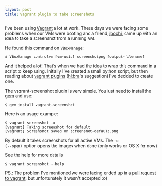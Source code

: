 ```yaml
---
layout: post
title: Vagrant plugin to take screenshots
---
```


I've been using [Vagrant](http://vagrantup.com) a lot at work. These days we were facing some problems when our VMs were booting and a friend, <a href="http://twitter.com/jbochi" title="Juarez Bochi">jbochi</a>, came up with an idea to take a screenshot from a running VM.

He found this command on `VBoxManage`:

    $ VBoxManage controlvm [vm-uuid] screenshotpng [output-filename]

And it helped a lot! That's when we had the idea to wrap this command in a script to keep using. Initially I've created a small python script, but then reading about <a href="http://vagrantup.com/docs/extending/index.html">vagrant plugins</a> (<a href="http://twitter.com/hltbra" title="Hugo Lopes Tavares">hltbra</a>'s suggestion) I've decided to create one.

The <a href="http://github.com/igorsobreira/vagrant-screenshot/">vagrant-screenshot</a> plugin is very simple. You just need to install <a href="https://rubygems.org/gems/vagrant-screenshot">the gem</a> and use:

    $ gem install vagrant-screenshot

Here is an usage example:

    $ vagrant screenshot -o
    [vagrant] Taking screenshot for default
    [vagrant] Screenshot saved on screenshot-default.png

By default it takes screenshots for all active VMs. The <code>-o (--open)</code> option opens the images when done (only works on OS X for now)

See the help for more details

    $ vagrant screenshot --help

PS.: The problem I've mentioned we were facing ended up in a <a href="https://github.com/mitchellh/vagrant/pull/771">pull request to vagrant</a>, but unfortunately it wasn't accepted :o)